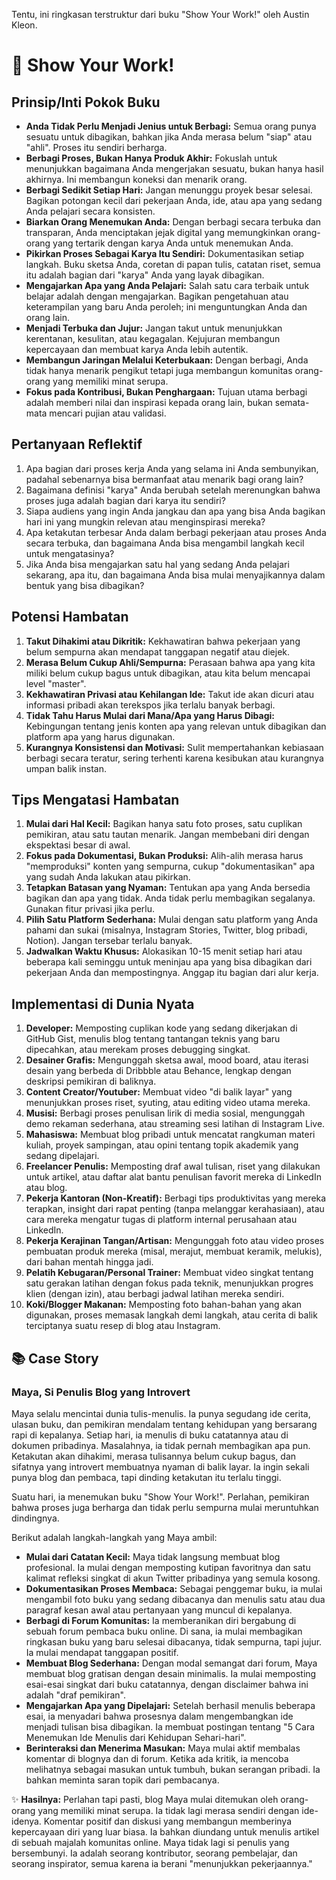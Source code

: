 Tentu, ini ringkasan terstruktur dari buku "Show Your Work!" oleh Austin Kleon.

# 📖 Show Your Work!

## Prinsip/Inti Pokok Buku
- **Anda Tidak Perlu Menjadi Jenius untuk Berbagi:** Semua orang punya sesuatu untuk dibagikan, bahkan jika Anda merasa belum "siap" atau "ahli". Proses itu sendiri berharga.
- **Berbagi Proses, Bukan Hanya Produk Akhir:** Fokuslah untuk menunjukkan bagaimana Anda mengerjakan sesuatu, bukan hanya hasil akhirnya. Ini membangun koneksi dan menarik orang.
- **Berbagi Sedikit Setiap Hari:** Jangan menunggu proyek besar selesai. Bagikan potongan kecil dari pekerjaan Anda, ide, atau apa yang sedang Anda pelajari secara konsisten.
- **Biarkan Orang Menemukan Anda:** Dengan berbagi secara terbuka dan transparan, Anda menciptakan jejak digital yang memungkinkan orang-orang yang tertarik dengan karya Anda untuk menemukan Anda.
- **Pikirkan Proses Sebagai Karya Itu Sendiri:** Dokumentasikan setiap langkah. Buku sketsa Anda, coretan di papan tulis, catatan riset, semua itu adalah bagian dari "karya" Anda yang layak dibagikan.
- **Mengajarkan Apa yang Anda Pelajari:** Salah satu cara terbaik untuk belajar adalah dengan mengajarkan. Bagikan pengetahuan atau keterampilan yang baru Anda peroleh; ini menguntungkan Anda dan orang lain.
- **Menjadi Terbuka dan Jujur:** Jangan takut untuk menunjukkan kerentanan, kesulitan, atau kegagalan. Kejujuran membangun kepercayaan dan membuat karya Anda lebih autentik.
- **Membangun Jaringan Melalui Keterbukaan:** Dengan berbagi, Anda tidak hanya menarik pengikut tetapi juga membangun komunitas orang-orang yang memiliki minat serupa.
- **Fokus pada Kontribusi, Bukan Penghargaan:** Tujuan utama berbagi adalah memberi nilai dan inspirasi kepada orang lain, bukan semata-mata mencari pujian atau validasi.

## Pertanyaan Reflektif
1.  Apa bagian dari proses kerja Anda yang selama ini Anda sembunyikan, padahal sebenarnya bisa bermanfaat atau menarik bagi orang lain?
2.  Bagaimana definisi "karya" Anda berubah setelah merenungkan bahwa proses juga adalah bagian dari karya itu sendiri?
3.  Siapa audiens yang ingin Anda jangkau dan apa yang bisa Anda bagikan hari ini yang mungkin relevan atau menginspirasi mereka?
4.  Apa ketakutan terbesar Anda dalam berbagi pekerjaan atau proses Anda secara terbuka, dan bagaimana Anda bisa mengambil langkah kecil untuk mengatasinya?
5.  Jika Anda bisa mengajarkan satu hal yang sedang Anda pelajari sekarang, apa itu, dan bagaimana Anda bisa mulai menyajikannya dalam bentuk yang bisa dibagikan?

## Potensi Hambatan
1.  **Takut Dihakimi atau Dikritik:** Kekhawatiran bahwa pekerjaan yang belum sempurna akan mendapat tanggapan negatif atau diejek.
2.  **Merasa Belum Cukup Ahli/Sempurna:** Perasaan bahwa apa yang kita miliki belum cukup bagus untuk dibagikan, atau kita belum mencapai level "master".
3.  **Kekhawatiran Privasi atau Kehilangan Ide:** Takut ide akan dicuri atau informasi pribadi akan terekspos jika terlalu banyak berbagi.
4.  **Tidak Tahu Harus Mulai dari Mana/Apa yang Harus Dibagi:** Kebingungan tentang jenis konten apa yang relevan untuk dibagikan dan platform apa yang harus digunakan.
5.  **Kurangnya Konsistensi dan Motivasi:** Sulit mempertahankan kebiasaan berbagi secara teratur, sering terhenti karena kesibukan atau kurangnya umpan balik instan.

## Tips Mengatasi Hambatan
1.  **Mulai dari Hal Kecil:** Bagikan hanya satu foto proses, satu cuplikan pemikiran, atau satu tautan menarik. Jangan membebani diri dengan ekspektasi besar di awal.
2.  **Fokus pada Dokumentasi, Bukan Produksi:** Alih-alih merasa harus "memproduksi" konten yang sempurna, cukup "dokumentasikan" apa yang sudah Anda lakukan atau pikirkan.
3.  **Tetapkan Batasan yang Nyaman:** Tentukan apa yang Anda bersedia bagikan dan apa yang tidak. Anda tidak perlu membagikan segalanya. Gunakan fitur privasi jika perlu.
4.  **Pilih Satu Platform Sederhana:** Mulai dengan satu platform yang Anda pahami dan sukai (misalnya, Instagram Stories, Twitter, blog pribadi, Notion). Jangan tersebar terlalu banyak.
5.  **Jadwalkan Waktu Khusus:** Alokasikan 10-15 menit setiap hari atau beberapa kali seminggu untuk meninjau apa yang bisa dibagikan dari pekerjaan Anda dan mempostingnya. Anggap itu bagian dari alur kerja.

## Implementasi di Dunia Nyata
1.  **Developer:** Memposting cuplikan kode yang sedang dikerjakan di GitHub Gist, menulis blog tentang tantangan teknis yang baru dipecahkan, atau merekam proses debugging singkat.
2.  **Desainer Grafis:** Mengunggah sketsa awal, mood board, atau iterasi desain yang berbeda di Dribbble atau Behance, lengkap dengan deskripsi pemikiran di baliknya.
3.  **Content Creator/Youtuber:** Membuat video "di balik layar" yang menunjukkan proses riset, syuting, atau editing video utama mereka.
4.  **Musisi:** Berbagi proses penulisan lirik di media sosial, mengunggah demo rekaman sederhana, atau streaming sesi latihan di Instagram Live.
5.  **Mahasiswa:** Membuat blog pribadi untuk mencatat rangkuman materi kuliah, proyek sampingan, atau opini tentang topik akademik yang sedang dipelajari.
6.  **Freelancer Penulis:** Memposting draf awal tulisan, riset yang dilakukan untuk artikel, atau daftar alat bantu penulisan favorit mereka di LinkedIn atau blog.
7.  **Pekerja Kantoran (Non-Kreatif):** Berbagi tips produktivitas yang mereka terapkan, insight dari rapat penting (tanpa melanggar kerahasiaan), atau cara mereka mengatur tugas di platform internal perusahaan atau LinkedIn.
8.  **Pekerja Kerajinan Tangan/Artisan:** Mengunggah foto atau video proses pembuatan produk mereka (misal, merajut, membuat keramik, melukis), dari bahan mentah hingga jadi.
9.  **Pelatih Kebugaran/Personal Trainer:** Membuat video singkat tentang satu gerakan latihan dengan fokus pada teknik, menunjukkan progres klien (dengan izin), atau berbagi jadwal latihan mereka sendiri.
10. **Koki/Blogger Makanan:** Memposting foto bahan-bahan yang akan digunakan, proses memasak langkah demi langkah, atau cerita di balik terciptanya suatu resep di blog atau Instagram.

## 📚 Case Story
### Maya, Si Penulis Blog yang Introvert

Maya selalu mencintai dunia tulis-menulis. Ia punya segudang ide cerita, ulasan buku, dan pemikiran mendalam tentang kehidupan yang bersarang rapi di kepalanya. Setiap hari, ia menulis di buku catatannya atau di dokumen pribadinya. Masalahnya, ia tidak pernah membagikan apa pun. Ketakutan akan dihakimi, merasa tulisannya belum cukup bagus, dan sifatnya yang introvert membuatnya nyaman di balik layar. Ia ingin sekali punya blog dan pembaca, tapi dinding ketakutan itu terlalu tinggi.

Suatu hari, ia menemukan buku "Show Your Work!". Perlahan, pemikiran bahwa proses juga berharga dan tidak perlu sempurna mulai meruntuhkan dindingnya.

Berikut adalah langkah-langkah yang Maya ambil:

-   **Mulai dari Catatan Kecil:** Maya tidak langsung membuat blog profesional. Ia mulai dengan memposting kutipan favoritnya dan satu kalimat refleksi singkat di akun Twitter pribadinya yang semula kosong.
-   **Dokumentasikan Proses Membaca:** Sebagai penggemar buku, ia mulai mengambil foto buku yang sedang dibacanya dan menulis satu atau dua paragraf kesan awal atau pertanyaan yang muncul di kepalanya.
-   **Berbagi di Forum Komunitas:** Ia memberanikan diri bergabung di sebuah forum pembaca buku online. Di sana, ia mulai membagikan ringkasan buku yang baru selesai dibacanya, tidak sempurna, tapi jujur. Ia mulai mendapat tanggapan positif.
-   **Membuat Blog Sederhana:** Dengan modal semangat dari forum, Maya membuat blog gratisan dengan desain minimalis. Ia mulai memposting esai-esai singkat dari buku catatannya, dengan disclaimer bahwa ini adalah "draf pemikiran".
-   **Mengajarkan Apa yang Dipelajari:** Setelah berhasil menulis beberapa esai, ia menyadari bahwa prosesnya dalam mengembangkan ide menjadi tulisan bisa dibagikan. Ia membuat postingan tentang "5 Cara Menemukan Ide Menulis dari Kehidupan Sehari-hari".
-   **Berinteraksi dan Menerima Masukan:** Maya mulai aktif membalas komentar di blognya dan di forum. Ketika ada kritik, ia mencoba melihatnya sebagai masukan untuk tumbuh, bukan serangan pribadi. Ia bahkan meminta saran topik dari pembacanya.

✨ **Hasilnya:** Perlahan tapi pasti, blog Maya mulai ditemukan oleh orang-orang yang memiliki minat serupa. Ia tidak lagi merasa sendiri dengan ide-idenya. Komentar positif dan diskusi yang membangun memberinya kepercayaan diri yang luar biasa. Ia bahkan diundang untuk menulis artikel di sebuah majalah komunitas online. Maya tidak lagi si penulis yang bersembunyi. Ia adalah seorang kontributor, seorang pembelajar, dan seorang inspirator, semua karena ia berani "menunjukkan pekerjaannya."